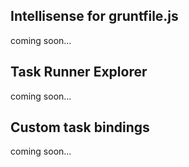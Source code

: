 ﻿<properties
	pageTitle="Grunt"
	description="Visual Studio has first-class support for the node.js based Grunt task runner."
	slug="grunt"
	keywords="grunt, gruntjs, grunt.js, task runner"
/>

## Intellisense for gruntfile.js
coming soon...

## Task Runner Explorer
coming soon...

## Custom task bindings
coming soon...